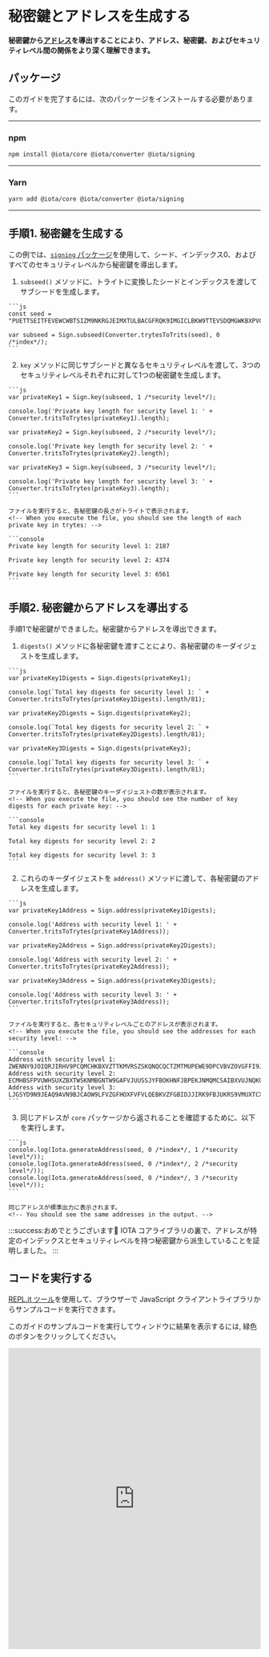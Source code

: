 # 秘密鍵とアドレスを生成する
<!-- # Generate private keys and addresses -->

**秘密鍵から[アドレス](root://getting-started/0.1/clients/addresses.md)を導出することにより、アドレス、秘密鍵、およびセキュリティレベル間の関係をより深く理解できます。**
<!-- **By deriving [addresses](root://getting-started/0.1/clients/addresses.md) from private keys, you can gain a better understanding of the relationship among addresses, private keys, and security levels.** -->

## パッケージ
<!-- ## Packages -->

このガイドを完了するには、次のパッケージをインストールする必要があります。
<!-- To complete this guide, you need to install the following packages: -->

--------------------
### npm
```bash
npm install @iota/core @iota/converter @iota/signing
```
---
### Yarn
```bash
yarn add @iota/core @iota/converter @iota/signing
```
--------------------

## 手順1. 秘密鍵を生成する
<!-- ## Step 1. Generate private keys -->

この例では、[`signing` パッケージ](https://github.com/iotaledger/iota.js/tree/next/packages/signing)を使用して、シード、インデックス0、およびすべてのセキュリティレベルから秘密鍵を導出します。
<!-- In this example, we use the [`signing` package](https://github.com/iotaledger/iota.js/tree/next/packages/signing) to derive private keys from a seed, index 0, and all security levels. -->

1. `subseed()` メソッドに、トライトに変換したシードとインデックスを渡してサブシードを生成します。
  <!-- 1. Generate a subseed by passing a seed in trits and an index to the `subseed()` method -->

    ```js
    const seed = "PUETTSEITFEVEWCWBTSIZM9NKRGJEIMXTULBACGFRQK9IMGICLBKW9TTEVSDQMGWKBXPVCBMMCXWMNPDX";

    var subseed = Sign.subseed(Converter.trytesToTrits(seed), 0 /*index*/);
    ```

2. `key` メソッドに同じサブシードと異なるセキュリティレベルを渡して、3つのセキュリティレベルそれぞれに対して1つの秘密鍵を生成します。
  <!-- 2. Generate one private key for each of the three security levels by passing the same subseed and a different security level to the `key()` method -->

    ```js
    var privateKey1 = Sign.key(subseed, 1 /*security level*/);

    console.log('Private key length for security level 1: ' + Converter.tritsToTrytes(privateKey1).length);

    var privateKey2 = Sign.key(subseed, 2 /*security level*/);

    console.log('Private key length for security level 2: ' + Converter.tritsToTrytes(privateKey2).length);

    var privateKey3 = Sign.key(subseed, 3 /*security level*/);

    console.log('Private key length for security level 3: ' + Converter.tritsToTrytes(privateKey3).length);
    ```

    ファイルを実行すると、各秘密鍵の長さがトライトで表示されます。
    <!-- When you execute the file, you should see the length of each private key in trytes: -->

    ```console
    Private key length for security level 1: 2187

    Private key length for security level 2: 4374

    Private key length for security level 3: 6561
    ```

## 手順2. 秘密鍵からアドレスを導出する
<!-- ## Step 2. Derive addresses from the private keys -->

手順1で秘密鍵ができました。秘密鍵からアドレスを導出できます。
<!-- Now you have private keys, you can derive addresses from them. -->

1. `digests()` メソッドに各秘密鍵を渡すことにより、各秘密鍵のキーダイジェストを生成します。
  <!-- 1. Generate the key digests for each private key by passing each one to the `digests()` method -->

    ```js
    var privateKey1Digests = Sign.digests(privateKey1);

    console.log(`Total key digests for security level 1: ` + Converter.tritsToTrytes(privateKey1Digests).length/81);

    var privateKey2Digests = Sign.digests(privateKey2);

    console.log(`Total key digests for security level 2: ` + Converter.tritsToTrytes(privateKey2Digests).length/81);

    var privateKey3Digests = Sign.digests(privateKey3);

    console.log(`Total key digests for security level 3: ` + Converter.tritsToTrytes(privateKey3Digests).length/81);
    ```

    ファイルを実行すると、各秘密鍵のキーダイジェストの数が表示されます。
    <!-- When you execute the file, you should see the number of key digests for each private key: -->

    ```console
    Total key digests for security level 1: 1

    Total key digests for security level 2: 2

    Total key digests for security level 3: 3
    ```

2. これらのキーダイジェストを `address()` メソッドに渡して、各秘密鍵のアドレスを生成します。
  <!-- 2. Generate an address for each private key by passing the digests to the `address()` method -->

    ```js
    var privateKey1Address = Sign.address(privateKey1Digests);

    console.log('Address with security level 1: ' + Converter.tritsToTrytes(privateKey1Address));

    var privateKey2Address = Sign.address(privateKey2Digests);

    console.log('Address with security level 2: ' + Converter.tritsToTrytes(privateKey2Address));

    var privateKey3Address = Sign.address(privateKey3Digests);

    console.log('Address with security level 3: ' + Converter.tritsToTrytes(privateKey3Address));
    ```

    ファイルを実行すると、各セキュリティレベルごとのアドレスが表示されます。
    <!-- When you execute the file, you should see the addresses for each security level: -->

    ```console
    Address with security level 1: ZWENNY9JOIQRJIRHV9PCQMCHKBXVZTTKMVRSZSKQNQCQCTZMTMUPEWE9DPCVBVZOVGFFI9JYLTIFXGJAX
    Address with security level 2: ECMHBSFPVUWHSUXZBXTWSKNMBGNTW9GAFVJUUSSJYFBOKHNFJBPEKJNMQMCSAIBXVUJNQKUBFUXPEIY9B
    Address with security level 3: LJGSYD9N9JEAQ9AVN9BJCAOW9LFVZGFHOXFVFVLQEBKVZFGBIDJJIRK9FBJUKRS9VMUXTCXBRIOOEMQJ9
    ```

3. 同じアドレスが `core` パッケージから返されることを確認するために、以下を実行します。
  <!-- 3. To check that the same addresses would be returned from the `core` package, do the following: -->

    ```js
    console.log(Iota.generateAddress(seed, 0 /*index*/, 1 /*security level*/));
    console.log(Iota.generateAddress(seed, 0 /*index*/, 2 /*security level*/));
    console.log(Iota.generateAddress(seed, 0 /*index*/, 3 /*security level*/));
    ```

    同じアドレスが標準出力に表示されます。
    <!-- You should see the same addresses in the output. -->

:::success:おめでとうございます:tada:
IOTA コアライブラリの裏で、アドレスが特定のインデックスとセキュリティレベルを持つ秘密鍵から派生していることを証明しました。
:::
<!-- :::success:Congratulations :tada: -->
<!-- You've proven that, under the hood of the IOTA core library, addresses are derived from private keys with a certain index and security level. -->
<!-- ::: -->

## コードを実行する
<!-- ## Run the code -->

[REPL.it ツール](https://repl.it)を使用して、ブラウザーで JavaScript クライアントライブラリからサンプルコードを実行できます。
<!-- We use the [REPL.it tool](https://repl.it) to allow you to run sample code from the JavaScript client library in the browser. -->

このガイドのサンプルコードを実行してウィンドウに結果を表示するには, 緑色のボタンをクリックしてください。
<!-- Click the green button to run the sample code in this guide and see the results in the window. -->

<iframe height="600px" width="100%" src="https://repl.it/@jake91/Derive-addresses-from-private-keys?lite=true" scrolling="no" frameborder="no" allowtransparency="true" allowfullscreen="true" sandbox="allow-forms allow-pointer-lock allow-popups allow-same-origin allow-scripts allow-modals"></iframe>
